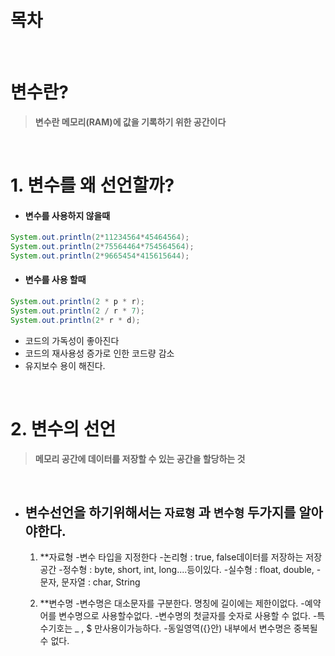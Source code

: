 # 목차



<br/>

# 변수란?

> **변수란 메모리(RAM)에 값을 기록하기 위한 공간이다**

<br/>

# 1. 변수를 왜 선언할까?


- #### 변수를 사용하지 않을때

```java
System.out.println(2*11234564*45464564);
System.out.println(2*75564464*754564564);
System.out.println(2*9665454*415615644);
```


- #### 변수를 사용 할때

```java
System.out.println(2 * p * r);
System.out.println(2 / r * 7);
System.out.println(2* r * d);
```

- 코드의 가독성이 좋아진다
- 코드의 재사용성 증가로 인한 코드량 감소 
- 유지보수 용이 해진다.

<br/>

# 2. 변수의 선언

> **메모리 공간에 데이터를 저장할 수 있는 공간을 할당하는 것**

<br/>


- ## 변수선언을 하기위해서는 <code><strong>자료형</strong></code> 과 <code><strong>변수형</strong></code> 두가지를 알아야한다.
    
    1. **자료형 
        -변수 타입을 지정한다
        -논리형 : true, false데이터를 저장하는 저장공간
        -정수형 : byte, short, int, long....등이있다.
        -실수형 : float, double, 
        -문자, 문자열 : char, String 
     
     2. **변수명
        -변수명은 대소문자를 구분한다. 명칭에 길이에는 제한이없다. 
        -예약어를 변수명으로 사용할수없다.
        -변수명의 첫글자를 숫자로 사용할 수 없다.
        -특수기호는 _ , $ 만사용이가능하다.
        -동일영역({}안) 내부에서 변수명은 중복될 수 없다.
        




